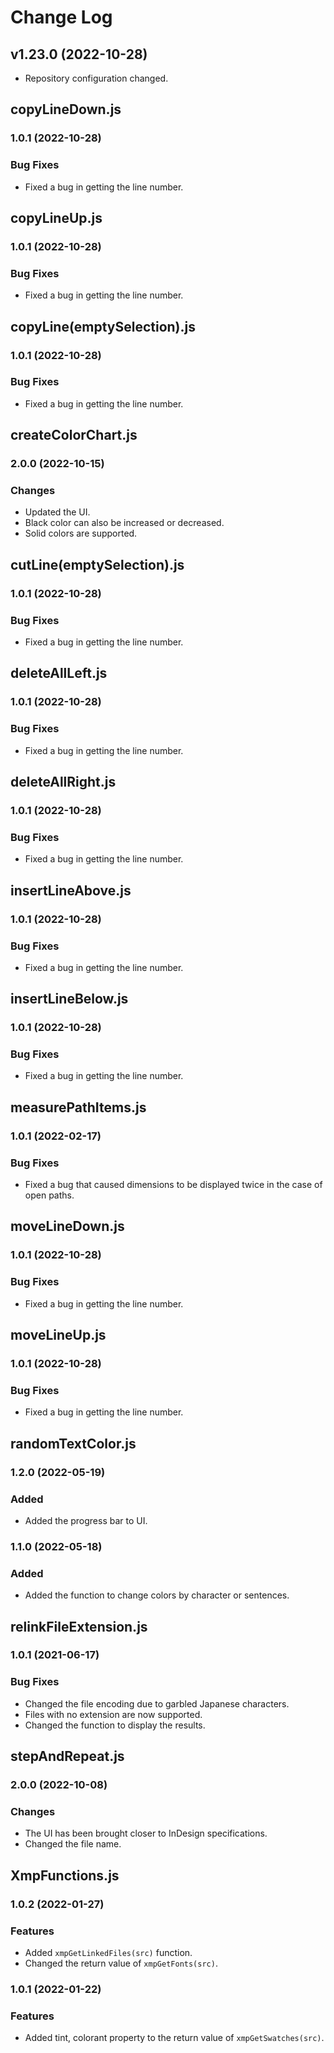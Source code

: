 # Change Log


## v1.23.0 (2022-10-28)
- Repository configuration changed.


## copyLineDown.js
### 1.0.1 (2022-10-28)
### Bug Fixes
- Fixed a bug in getting the line number.


## copyLineUp.js
### 1.0.1 (2022-10-28)
### Bug Fixes
- Fixed a bug in getting the line number.


## copyLine(emptySelection).js
### 1.0.1 (2022-10-28)
### Bug Fixes
- Fixed a bug in getting the line number.


## createColorChart.js
### 2.0.0 (2022-10-15)
### Changes
- Updated the UI.
- Black color can also be increased or decreased.
- Solid colors are supported.


## cutLine(emptySelection).js
### 1.0.1 (2022-10-28)
### Bug Fixes
- Fixed a bug in getting the line number.


## deleteAllLeft.js
### 1.0.1 (2022-10-28)
### Bug Fixes
- Fixed a bug in getting the line number.


## deleteAllRight.js
### 1.0.1 (2022-10-28)
### Bug Fixes
- Fixed a bug in getting the line number.


## insertLineAbove.js
### 1.0.1 (2022-10-28)
### Bug Fixes
- Fixed a bug in getting the line number.


## insertLineBelow.js
### 1.0.1 (2022-10-28)
### Bug Fixes
- Fixed a bug in getting the line number.


## measurePathItems.js
### 1.0.1 (2022-02-17)
### Bug Fixes
- Fixed a bug that caused dimensions to be displayed twice in the case of open paths.


## moveLineDown.js
### 1.0.1 (2022-10-28)
### Bug Fixes
- Fixed a bug in getting the line number.


## moveLineUp.js
### 1.0.1 (2022-10-28)
### Bug Fixes
- Fixed a bug in getting the line number.


## randomTextColor.js
### 1.2.0 (2022-05-19)
### Added
- Added the progress bar to UI.

### 1.1.0 (2022-05-18)
### Added
- Added the function to change colors by character or sentences.


## relinkFileExtension.js
### 1.0.1 (2021-06-17)
### Bug Fixes
- Changed the file encoding due to garbled Japanese characters.
- Files with no extension are now supported.
- Changed the function to display the results.


## stepAndRepeat.js
### 2.0.0 (2022-10-08)
### Changes
- The UI has been brought closer to InDesign specifications.
- Changed the file name.


## XmpFunctions.js
### 1.0.2 (2022-01-27)
### Features
- Added `xmpGetLinkedFiles(src)` function.
- Changed the return value of `xmpGetFonts(src)`.

### 1.0.1 (2022-01-22)
### Features
- Added tint, colorant property to the return value of `xmpGetSwatches(src)`.
